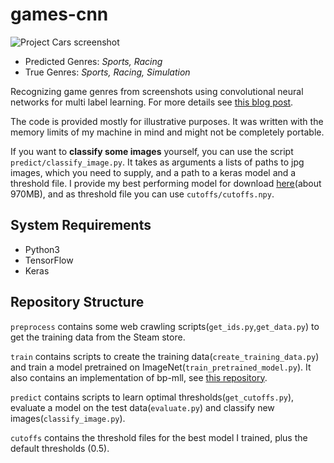 # games-cnn
![Project Cars screenshot](https://vanhavel.github.io/img/games-cnn/project_cars.jpg)

 - Predicted Genres: *Sports, Racing*
 - True Genres: *Sports, Racing, Simulation*

Recognizing game genres from screenshots using convolutional neural networks for multi label learning. 
For more details see [this blog post](https://vanhavel.github.io/2017/09/12/cnn-games.html).

The code is provided mostly for illustrative purposes. It was written with the memory limits of my machine in mind and might not be completely portable.

If you want to **classify some images** yourself, you can use the script `predict/classify_image.py`. It takes as arguments a lists of paths to jpg images, which you need to supply, and a path to a keras model and a threshold file.
I provide my best performing model for download [here]()(about 970MB), and as threshold file you can use `cutoffs/cutoffs.npy`.

## System Requirements
 - Python3
 - TensorFlow
 - Keras

## Repository Structure
`preprocess` contains some web crawling scripts(`get_ids.py`,`get_data.py`) to get the training data from the Steam store. 

`train` contains scripts to create the training data(`create_training_data.py`) and train a model pretrained on ImageNet(`train_pretrained_model.py`). It also contains an implementation of bp-mll, see [this repository](https://github.com/vanHavel/bp-mll-tensorflow).

`predict` contains scripts to learn optimal thresholds(`get_cutoffs.py`), evaluate a model on the test data(`evaluate.py`) and classify new images(`classify_image.py`).

`cutoffs` contains the threshold files for the best model I trained, plus the default thresholds (0.5).

